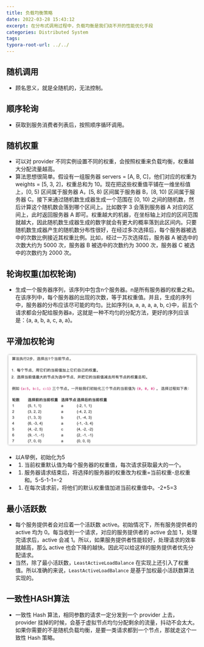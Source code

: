 ```yaml
---
title: 负载均衡策略
date: 2022-03-28 15:43:12
excerpt: 在分布式调用过程中，负载均衡是我们绕不开的性能优化手段
categories: Distributed System
tags: 
typora-root-url: ../../
---
```


## 随机调用

- 顾名思义，就是全随机的，无法控制。

## 顺序轮询

- 获取到服务消费者列表后，按照顺序循环调用。

## 随机权重

- 可以对 provider 不同实例设置不同的权重，会按照权重来负载均衡，权重越大分配流量越高。
- 算法思想很简单。假设有一组服务器 servers = [A, B, C]，他们对应的权重为 weights = [5, 3, 2]，权重总和为 10。现在把这些权重值平铺在一维坐标值上，[0, 5) 区间属于服务器 A，[5, 8) 区间属于服务器 B，[8, 10) 区间属于服务器 C。接下来通过随机数生成器生成一个范围在 [0, 10) 之间的随机数，然后计算这个随机数会落到哪个区间上。比如数字 3 会落到服务器 A 对应的区间上，此时返回服务器 A 即可。权重越大的机器，在坐标轴上对应的区间范围就越大，因此随机数生成器生成的数字就会有更大的概率落到此区间内。只要随机数生成器产生的随机数分布性很好，在经过多次选择后，每个服务器被选中的次数比例接近其权重比例。比如，经过一万次选择后，服务器 A 被选中的次数大约为 5000 次，服务器 B 被选中的次数约为 3000 次，服务器 C 被选中的次数约为 2000 次。

## 轮询权重(加权轮询)

- 生成一个服务器序列，该序列中包含n个服务器。n是所有服务器的权重之和。在该序列中，每个服务器的出现的次数，等于其权重值。并且，生成的序列中，服务器的分布应该尽可能的均匀。比如序列{a, a, a, a, a, b, c}中，前五个请求都会分配给服务器a，这就是一种不均匀的分配方法，更好的序列应该是：{a, a, b, a, c, a, a}。

## 平滑加权轮询

![img](/image/%E8%B4%9F%E8%BD%BD%E5%9D%87%E8%A1%A1%E7%AD%96%E7%95%A5/iShot2021-09-03%2011.19.39.png)

- 以A举例，初始化为5
- 1. 当前权重默认值为每个服务器的权重值，每次请求获取最大的一个。
- 1. 服务器请求结束后，将选择的服务器的权重改为权重=当前权重-总权重和。5-5-1-1=-2
- 1. 在每次请求前，将他们的默认权重值加进当前权重值中。-2+5=3

## 最小活跃数

- 每个服务提供者会对应着一个活跃数 active。初始情况下，所有服务提供者的 active 均为 0。每当收到一个请求，对应的服务提供者的 active 会加 1，处理完请求后，active 会减 1。所以，如果服务提供者性能较好，处理请求的效率就越高，那么 active 也会下降的越快。因此可以给这样的服务提供者优先分配请求。
- 当然，除了最小活跃数，`LeastActiveLoadBalance` 在实现上还引入了权重值。所以准确的来说，`LeastActiveLoadBalance` 是基于加权最小活跃数算法实现的。

## 一致性HASH算法

- 一致性 Hash 算法，相同参数的请求一定分发到一个 provider 上去，provider 挂掉的时候，会基于虚拟节点均匀分配剩余的流量，抖动不会太大。如果你需要的不是随机负载均衡，是要一类请求都到一个节点，那就走这个一致性 Hash 策略。